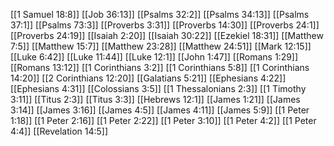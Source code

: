 [[1 Samuel 18:8]]
[[Job 36:13]]
[[Psalms 32:2]]
[[Psalms 34:13]]
[[Psalms 37:1]]
[[Psalms 73:3]]
[[Proverbs 3:31]]
[[Proverbs 14:30]]
[[Proverbs 24:1]]
[[Proverbs 24:19]]
[[Isaiah 2:20]]
[[Isaiah 30:22]]
[[Ezekiel 18:31]]
[[Matthew 7:5]]
[[Matthew 15:7]]
[[Matthew 23:28]]
[[Matthew 24:51]]
[[Mark 12:15]]
[[Luke 6:42]]
[[Luke 11:44]]
[[Luke 12:1]]
[[John 1:47]]
[[Romans 1:29]]
[[Romans 13:12]]
[[1 Corinthians 3:2]]
[[1 Corinthians 5:8]]
[[1 Corinthians 14:20]]
[[2 Corinthians 12:20]]
[[Galatians 5:21]]
[[Ephesians 4:22]]
[[Ephesians 4:31]]
[[Colossians 3:5]]
[[1 Thessalonians 2:3]]
[[1 Timothy 3:11]]
[[Titus 2:3]]
[[Titus 3:3]]
[[Hebrews 12:1]]
[[James 1:21]]
[[James 3:14]]
[[James 3:16]]
[[James 4:5]]
[[James 4:11]]
[[James 5:9]]
[[1 Peter 1:18]]
[[1 Peter 2:16]]
[[1 Peter 2:22]]
[[1 Peter 3:10]]
[[1 Peter 4:2]]
[[1 Peter 4:4]]
[[Revelation 14:5]]
